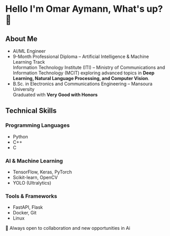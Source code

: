 # Hello I'm Omar Aymann, What's up? 👋

## About Me

- AI/ML Engineer  
- 9-Month Professional Diploma – Artificial Intelligence & Machine Learning Track  
  Information Technology Institute (ITI) – Ministry of Communications and Information Technology (MCIT)
  exploring advanced topics in **Deep Learning, Natural Language Processing, and Computer Vision**.
- B.Sc. in Electronics and Communications Engineering – Mansoura University  
 Graduated with **Very Good with Honors**



## Technical Skills

### Programming Languages
- Python
- C++
- C

### AI & Machine Learning
- TensorFlow, Keras, PyTorch
- Scikit-learn, OpenCV
- YOLO (Ultralytics)

### Tools & Frameworks
- FastAPI, Flask
- Docker, Git
- Linux

🚀 Always open to collaboration and new opportunities in Ai
